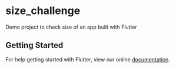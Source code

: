 # size_challenge

Demo project to check size of an app built with Flutter

## Getting Started

For help getting started with Flutter, view our online
[documentation](https://flutter.io/).
